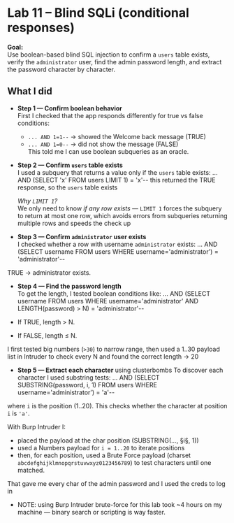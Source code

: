 # Lab 11 – Blind SQLi (conditional responses)

**Goal:**  
Use boolean-based blind SQL injection to confirm a `users` table exists, verify the `administrator` user, find the admin password length, and extract the password character by character.


## What I did 

- **Step 1 — Confirm boolean behavior**  
  First I checked that the app responds differently for true vs false conditions:
  - `... AND 1=1--` → showed the Welcome back message (TRUE)
  - `... AND 1=0--` → did not show the message (FALSE)  
  This told me I can use boolean subqueries as an oracle.

- **Step 2 — Confirm `users` table exists**  
  I used a subquery that returns a value only if the `users` table exists: ... AND (SELECT 'x' FROM users LIMIT 1) = 'x'--
  this returned the TRUE response, so the `users` table exists

  *Why `LIMIT 1`?*  
We only need to know *if any row exists* — `LIMIT 1` forces the subquery to return at most one row, which avoids errors from subqueries returning multiple rows and speeds the check up

- **Step 3 — Confirm `administrator` user exists**  
I checked whether a row with username `administrator` exists: ... AND (SELECT username FROM users WHERE username='administrator') = 'administrator'--

TRUE -> administrator exists.

- **Step 4 — Find the password length**  
To get the length, I tested boolean conditions like: ... AND (SELECT username FROM users WHERE username='administrator' AND LENGTH(password) > N) = 'administrator'--

- If TRUE, length > N.  
- If FALSE, length ≤ N.

I first tested big numbers (`>30`) to narrow range, then used a 1..30 payload list in Intruder to check every N and found the correct length -> 20

- **Step 5 — Extract each character**  using clusterbombs
To discover each character I used substring tests: ... AND (SELECT SUBSTRING(password, i, 1) FROM users WHERE username='administrator') = 'a'--

where `i` is the position (1..20). This checks whether the character at position `i` is `'a'`.

With Burp Intruder I:
- placed the payload at the char position (SUBSTRING(..., §i§, 1))  
- used a Numbers payload for `i = 1..20` to iterate positions  
- then, for each position, used a Brute Force payload (charset `abcdefghijklmnopqrstuvwxyz0123456789`) to test characters until one matched.

That gave me every char of the admin password and I used the creds to log in

- NOTE: using Burp Intruder brute-force for this lab took ~4 hours on my machine — binary search or scripting is way faster.




